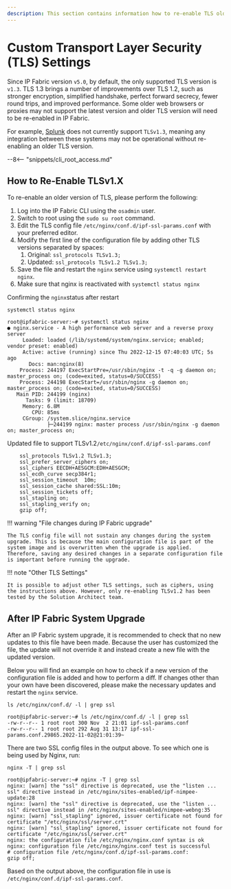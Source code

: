 ```yaml
---
description: This section contains information how to re-enable TLS older than `v1.3`.
---
```


# Custom Transport Layer Security (TLS) Settings

Since IP Fabric version `v5.0`, by default, the only supported TLS version is `v1.3`. TLS 1.3 brings a number of improvements over TLS 1.2, such as stronger encryption, simplified handshake, perfect forward secrecy, fewer round trips, and improved performance. Some older web browsers or proxies may not support the latest version and older TLS version will need to be re-enabled in IP Fabric.

For example, [Splunk](https://docs.splunk.com/Documentation/Splunk/9.0.1/Security/SetyourSSLversion)
does not currently support `TLSv1.3`, meaning any integration between these systems may not be operational without re-enabling an older TLS version.

--8<-- "snippets/cli_root_access.md"

## How to Re-Enable TLSv1.X

To re-enable an older version of TLS, please perform the following:

1. Log into the IP Fabric CLI using the `osadmin` user.
2. Switch to root using the `sudo su root` command.
3. Edit the TLS config file `/etc/nginx/conf.d/ipf-ssl-params.conf` with your preferred editor.
4. Modify the first line of the configuration file by adding other TLS versions separated by spaces:
   1. Original: `ssl_protocols TLSv1.3;`
   2. Updated: `ssl_protocols TLSv1.2 TLSv1.3;`
5. Save the file and restart the `nginx` service using `systemctl restart nginx`.
6. Make sure that nginx is reactivated with `systemctl status nginx`

Confirming the `nginx`status after restart

```shell
systemctl status nginx
```

```shell
root@ipfabric-server:~# systemctl status nginx
● nginx.service - A high performance web server and a reverse proxy server
     Loaded: loaded (/lib/systemd/system/nginx.service; enabled; vendor preset: enabled)
     Active: active (running) since Thu 2022-12-15 07:40:03 UTC; 5s ago
       Docs: man:nginx(8)
    Process: 244197 ExecStartPre=/usr/sbin/nginx -t -q -g daemon on; master_process on; (code=exited, status=0/SUCCESS)
    Process: 244198 ExecStart=/usr/sbin/nginx -g daemon on; master_process on; (code=exited, status=0/SUCCESS)
   Main PID: 244199 (nginx)
      Tasks: 9 (limit: 18709)
     Memory: 6.8M
        CPU: 85ms
     CGroup: /system.slice/nginx.service
             ├─244199 nginx: master process /usr/sbin/nginx -g daemon on; master_process on;
```


Updated file to support TLSv1.2`/etc/nginx/conf.d/ipf-ssl-params.conf`

```shell
    ssl_protocols TLSv1.2 TLSv1.3;
    ssl_prefer_server_ciphers on;
    ssl_ciphers EECDH+AESGCM:EDH+AESGCM;
    ssl_ecdh_curve secp384r1;
    ssl_session_timeout  10m;
    ssl_session_cache shared:SSL:10m;
    ssl_session_tickets off;
    ssl_stapling on;
    ssl_stapling_verify on;
    gzip off;

```

!!! warning "File changes during IP Fabric upgrade"

    The TLS config file will not sustain any changes during the system upgrade. This is because the main configuration file is part of the system image and is overwritten when the upgrade is applied. Therefore, saving any desired changes in a separate configuration file is important before running the upgrade.

!!! note "Other TLS Settings"

    It is possible to adjust other TLS settings, such as ciphers, using the instructions above. However, only re-enabling TLSv1.2 has been tested by the Solution Architect team.

## After IP Fabric System Upgrade

After an IP Fabric system upgrade, it is recommended to check that no new updates to this file have been made. Because the user has customized the file, the update will not override it and instead create a new file with the updated version.

Below you will find an example on how to check if a new version of the
configuration file is added and how to perform a diff. If changes other than
your own have been discovered, please make the necessary updates and
restart the `nginx` service.

```shell
ls /etc/nginx/conf.d/ -l | grep ssl
```

```shell
root@ipfabric-server:~# ls /etc/nginx/conf.d/ -l | grep ssl
-rw-r--r-- 1 root root 300 Nov  2 21:01 ipf-ssl-params.conf
-rw-r--r-- 1 root root 292 Aug 31 13:17 ipf-ssl-params.conf.29865.2022-11-02@21:01:39~
```

There are two SSL config files in the output above. To see which one is being used by Nginx, run:

```shell
nginx -T | grep ssl
```

```shell
root@ipfabric-server:~# nginx -T | grep ssl
nginx: [warn] the "ssl" directive is deprecated, use the "listen ... ssl" directive instead in /etc/nginx/sites-enabled/ipf-nimpee-update:28
nginx: [warn] the "ssl" directive is deprecated, use the "listen ... ssl" directive instead in /etc/nginx/sites-enabled/nimpee-webng:35
nginx: [warn] "ssl_stapling" ignored, issuer certificate not found for certificate "/etc/nginx/ssl/server.crt"
nginx: [warn] "ssl_stapling" ignored, issuer certificate not found for certificate "/etc/nginx/ssl/server.crt"
nginx: the configuration file /etc/nginx/nginx.conf syntax is ok
nginx: configuration file /etc/nginx/nginx.conf test is successful
# configuration file /etc/nginx/conf.d/ipf-ssl-params.conf:                                                  gzip off;
```

Based on the output above, the configuration file in use is `/etc/nginx/conf.d/ipf-ssl-params.conf`.
